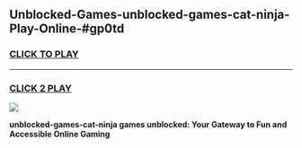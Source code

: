 
## Unblocked-Games-unblocked-games-cat-ninja-Play-Online-#gp0td
<h3>
<a href="https://premium.freeplayer.one?title=unblocked-games-cat-ninja&ref=27F">CLICK TO PLAY</a></h3>
<hr>

<h3>
<a href="https://premium.freeplayer.one?title=unblocked-games-cat-ninja&ref=27F">CLICK 2 PLAY</a>
  
</h3>

<a href="https://premium.freeplayer.one?title=unblocked-games-cat-ninja&ref=27F"><img src="https://clearcache.store/games.png"></a>


**unblocked-games-cat-ninja games unblocked: Your Gateway to Fun and Accessible Online Gaming**
